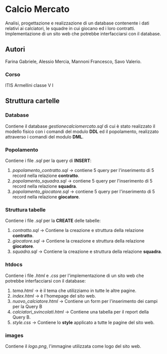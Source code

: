 # Calcio Mercato
Analisi, progettazione e realizzazione di un database contenente i dati relativi ai calciatori, le squadre in cui giocano ed i loro contratti. Implementazione di un sito web che potrebbe interfacciarsi con il database.
## Autori
Farina Gabriele, Alessio Mercia, Mannoni Francesco, Savo Valerio.
### Corso 
ITIS Armellini classe V I
## Struttura cartelle
### Database
Contiene il database _gestionecalciomercato.sql_ di cui è stato realizzato il modello fisico con i comandi del modulo **DDL** ed il popolamento, realizzato attraverso i comandi del modulo **DML**.
### Popolamento
Contiene i file _.sql_ per la query di **INSERT**:
1. _popolamento_contratto.sql_ -> contiene 5 query per l'inserimento di 5 
                                  record nella relazione **contratto**.
2. _popolamento_squadra.sql_ -> contiene 5 query per l'inserimento di 5 
                                  record nella relazione **squadra**.
3. _popolamento_giocatore.sql_ -> contiene 5 query per l'inserimento di 5 
                                  record nella relazione **giocatore**.
### Struttura tabelle
Contiene i file _.sql_ per la **CREATE** delle tabelle:
1. _contratto.sql_ -> Contiene la creazione e struttura della relazione 
                      **contratto**.
2. _giocatore.sql_ -> Contiene la creazione e struttura della relazione 
                      **giocatore**.
3. _squadra.sql_ -> Contiene la creazione e struttura della relazione 
                      **squadra**.
### htdocs
Contiene i file _.html_ e _.css_ per l'implementazione di un sito web che potrebbe interfacciarsi con il database:
1. _tema.html_ -> è il tema che utilizziamo in tutte le altre pagine.
2. _index.html_ -> è l'homepage del sito web.
3. _nuovo_calciatore.html_ -> Contiene un form per l'inserimento dei campi   
                              per la Query B
4. _calciatori_svincolati.html_ -> Contiene una tabella per il report della 
                                   Query B.
5. _style.css_ -> Contiene lo **style** applicato a tutte le pagine del sito 
                  web.
### images
Contiene il _logo.png_, l'immagine utilizzata come logo del sito web.


